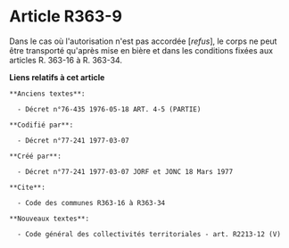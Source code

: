 # Article R363-9

Dans le cas où l'autorisation n'est pas accordée [*refus*], le corps ne peut être transporté qu'après mise en bière et dans
les conditions fixées aux articles R. 363-16 à R. 363-34.

**Liens relatifs à cet article**

	**Anciens textes**:

	  - Décret n°76-435 1976-05-18 ART. 4-5 (PARTIE)

	**Codifié par**:

	  - Décret n°77-241 1977-03-07

	**Créé par**:

	  - Décret n°77-241 1977-03-07 JORF et JONC 18 Mars 1977

	**Cite**:

	  - Code des communes R363-16 à R363-34

	**Nouveaux textes**:

	  - Code général des collectivités territoriales - art. R2213-12 (V)

